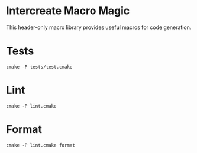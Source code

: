# Intercreate Macro Magic

This header-only macro library provides useful macros for code generation.

# Tests

`cmake -P tests/test.cmake`

# Lint

`cmake -P lint.cmake`

# Format

`cmake -P lint.cmake format`
